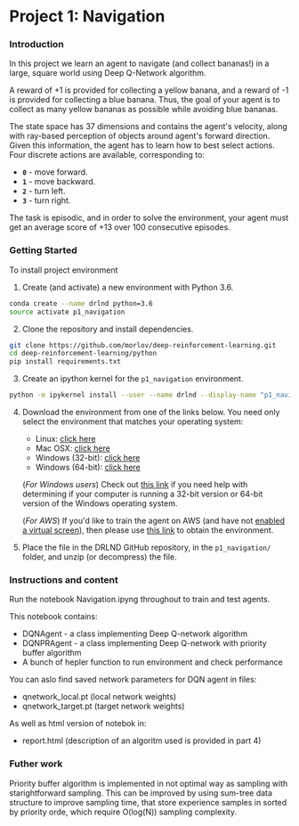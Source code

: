 # Project 1: Navigation

### Introduction

In this project we learn an agent to navigate (and collect bananas!) in a large, square world using Deep Q-Network algorithm.  

A reward of +1 is provided for collecting a yellow banana, and a reward of -1 is provided for collecting a blue banana.  Thus, the goal of your agent is to collect as many yellow bananas as possible while avoiding blue bananas.  

The state space has 37 dimensions and contains the agent's velocity, along with ray-based perception of objects around agent's forward direction.  Given this information, the agent has to learn how to best select actions.  Four discrete actions are available, corresponding to:
- **`0`** - move forward.
- **`1`** - move backward.
- **`2`** - turn left.
- **`3`** - turn right.

The task is episodic, and in order to solve the environment, your agent must get an average score of +13 over 100 consecutive episodes.

### Getting Started

To install project environment



1. Create (and activate) a new environment with Python 3.6.
 
```bash
conda create --name drlnd python=3.6
source activate p1_navigation
```
    
2. Clone the repository and install dependencies.
```bash
git clone https://github.com/morlov/deep-reinforcement-learning.git
cd deep-reinforcement-learning/python
pip install requirements.txt
```

3. Create an ipython kernel for the `p1_navigation` environment.  
```bash
python -m ipykernel install --user --name drlnd --display-name "p1_navigation"
````

4. Download the environment from one of the links below.  You need only select the environment that matches your operating system:
    - Linux: [click here](https://s3-us-west-1.amazonaws.com/udacity-drlnd/P1/Banana/Banana_Linux.zip)
    - Mac OSX: [click here](https://s3-us-west-1.amazonaws.com/udacity-drlnd/P1/Banana/Banana.app.zip)
    - Windows (32-bit): [click here](https://s3-us-west-1.amazonaws.com/udacity-drlnd/P1/Banana/Banana_Windows_x86.zip)
    - Windows (64-bit): [click here](https://s3-us-west-1.amazonaws.com/udacity-drlnd/P1/Banana/Banana_Windows_x86_64.zip)
    
    (_For Windows users_) Check out [this link](https://support.microsoft.com/en-us/help/827218/how-to-determine-whether-a-computer-is-running-a-32-bit-version-or-64) if you need help with determining if your computer is running a 32-bit version or 64-bit version of the Windows operating system.

    (_For AWS_) If you'd like to train the agent on AWS (and have not [enabled a virtual screen](https://github.com/Unity-Technologies/ml-agents/blob/master/docs/Training-on-Amazon-Web-Service.md)), then please use [this link](https://s3-us-west-1.amazonaws.com/udacity-drlnd/P1/Banana/Banana_Linux_NoVis.zip) to obtain the environment.

5. Place the file in the DRLND GitHub repository, in the `p1_navigation/` folder, and unzip (or decompress) the file. 

### Instructions and content

Run the notebook Navigation.ipyng throughout to train and test agents. 

This notebook contains:
- DQNAgent - a class implementing Deep Q-network algorithm
- DQNPRAgent - a class implementing Deep Q-network with priority buffer algorithm
- A bunch of hepler function to run environment and check performance

You can aslo find saved network parameters for DQN agent in files:
- qnetwork_local.pt (local network weights)
- qnetwork_target.pt (target network weights)
      
As well as html version of notebok in:
- report.html (description of an algoritm used is provided in part 4)

### Futher work
Priority buffer algorithm is implemented in not optimal way as sampling with starightforward sampling. This can be improved by using sum-tree data structure to improve sampling time, that store experience samples in sorted by priority orde, which require O(log(N)) sampling complexity.

